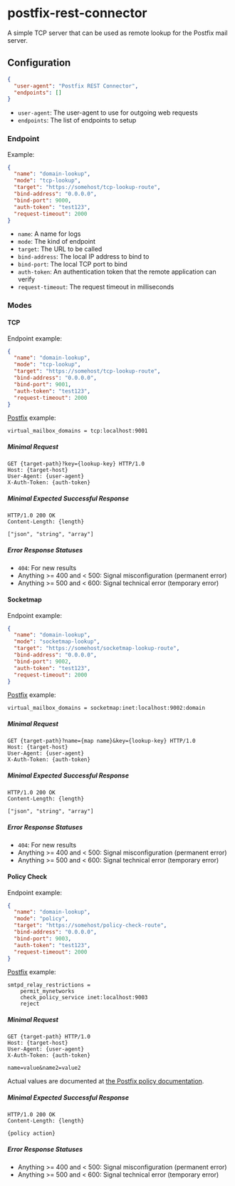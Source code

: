 # postfix-rest-connector

A simple TCP server that can be used as remote lookup for the Postfix mail server.


## Configuration

```json
{
  "user-agent": "Postfix REST Connector",
  "endpoints": []
}
```

* `user-agent`: The user-agent to use for outgoing web requests
* `endpoints`: The list of endpoints to setup

### Endpoint

Example:

```json
{
  "name": "domain-lookup",
  "mode": "tcp-lookup",
  "target": "https://somehost/tcp-lookup-route",
  "bind-address": "0.0.0.0",
  "bind-port": 9000,
  "auth-token": "test123",
  "request-timeout": 2000
}
```

* `name`: A name for logs
* `mode`: The kind of endpoint
* `target`: The URL to be called
* `bind-address`: The local IP address to bind to
* `bind-port`: The local TCP port to bind
* `auth-token`: An authentication token that the remote application can verify
* `request-timeout`: The request timeout in milliseconds


### Modes

#### TCP

Endpoint example:

```json
{
  "name": "domain-lookup",
  "mode": "tcp-lookup",
  "target": "https://somehost/tcp-lookup-route",
  "bind-address": "0.0.0.0",
  "bind-port": 9001,
  "auth-token": "test123",
  "request-timeout": 2000
}
```

[Postfix](http://www.postfix.org/tcp_table.5.html) example:

```
virtual_mailbox_domains = tcp:localhost:9001
```

##### Minimal Request

```
GET {target-path}?key={lookup-key} HTTP/1.0
Host: {target-host}
User-Agent: {user-agent}
X-Auth-Token: {auth-token}

```

##### Minimal Expected Successful Response

```
HTTP/1.0 200 OK
Content-Length: {length}

["json", "string", "array"]
```

##### Error Response Statuses

* `404`: For new results
* Anything >= 400 and < 500: Signal misconfiguration (permanent error)
* Anything >= 500 and < 600: Signal technical error (temporary error)

#### Socketmap

Endpoint example:

```json
{
  "name": "domain-lookup",
  "mode": "socketmap-lookup",
  "target": "https://somehost/socketmap-lookup-route",
  "bind-address": "0.0.0.0",
  "bind-port": 9002,
  "auth-token": "test123",
  "request-timeout": 2000
}
```

[Postfix](http://www.postfix.org/socketmap_table.5.html) example:

```
virtual_mailbox_domains = socketmap:inet:localhost:9002:domain
```

##### Minimal Request

```
GET {target-path}?name={map name}&key={lookup-key} HTTP/1.0
Host: {target-host}
User-Agent: {user-agent}
X-Auth-Token: {auth-token}

```

##### Minimal Expected Successful Response

```
HTTP/1.0 200 OK
Content-Length: {length}

["json", "string", "array"]
```

##### Error Response Statuses

* `404`: For new results
* Anything >= 400 and < 500: Signal misconfiguration (permanent error)
* Anything >= 500 and < 600: Signal technical error (temporary error)

#### Policy Check

Endpoint example:

```json
{
  "name": "domain-lookup",
  "mode": "policy",
  "target": "https://somehost/policy-check-route",
  "bind-address": "0.0.0.0",
  "bind-port": 9003,
  "auth-token": "test123",
  "request-timeout": 2000
}
```

[Postfix](http://www.postfix.org/SMTPD_POLICY_README.html) example:

```
smtpd_relay_restrictions =
    permit_mynetworks
    check_policy_service inet:localhost:9003
    reject
```

##### Minimal Request

```
GET {target-path} HTTP/1.0
Host: {target-host}
User-Agent: {user-agent}
X-Auth-Token: {auth-token}

name=value&name2=value2
```

Actual values are documented at [the Postfix policy documentation](http://www.postfix.org/SMTPD_POLICY_README.html).

##### Minimal Expected Successful Response

```
HTTP/1.0 200 OK
Content-Length: {length}

{policy action}
```

##### Error Response Statuses

* Anything >= 400 and < 500: Signal misconfiguration (permanent error)
* Anything >= 500 and < 600: Signal technical error (temporary error)
